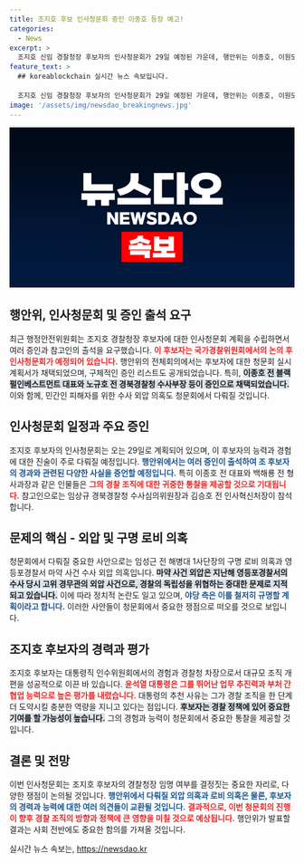 ```yaml
---
title: 조지호 후보 인사청문회 증인 이종호 등장 예고!
categories:
  - News
excerpt: >
  조지호 신임 경찰청장 후보자의 인사청문회가 29일 예정된 가운데, 행안위는 이종호, 이원모 등 5명의 증인 출석을 요구했다. 야당은 마약 사건 외압 의혹을 포함한 여러 쟁점에 대한 질의를 예고하고 있어 이회의 결과에 관심이 집중된다.
feature_text: >
  ## koreablockchain 실시간 뉴스 속보입니다.

  조지호 신임 경찰청장 후보자의 인사청문회가 29일 예정된 가운데, 행안위는 이종호, 이원모 등 5명의 증인 출석을 요구했다. 야당은 마약 사건 외압 의혹을 포함한 여러 쟁점에 대한 질의를 예고하고 있어 이회의 결과에 관심이 집중된다.
image: '/assets/img/newsdao_breakingnews.jpg'
---
```


<p><img src="/assets/img/newsdao_breakingnews.jpg" alt="koreablockchain 속보" /></p>

<h2 data-ke-size="size26">행안위, 인사청문회 및 증인 출석 요구</h2>

<p data-ke-size="size16">최근 행정안전위원회는 조지호 경찰청장 후보자에 대한 인사청문회 계획을 수립하면서 여러 증인과 참고인의 출석을 요구했습니다. <b><span style="color: #ee2323;">이 후보자는 국가경찰위원회에서의 논의 후 인사청문회가 예정되어 있습니다.</span></b> 행안위의 전체회의에서는 후보자에 대한 청문회 실시계획서가 채택되었으며, 구체적인 증인 리스트도 공개되었습니다. 특히, <b><span style="background-color: #21538527;">이종호 전 블랙펄인베스트먼트 대표와 노규호 전 경북경찰청 수사부장 등이 증인으로 채택되었습니다.</span></b> 이와 함께, 민간인 피해자를 위한 수사 외압 의혹도 청문회에서 다뤄질 것입니다.</p>

<p data-ke-size="size16"></p>

<h2 data-ke-size="size26">인사청문회 일정과 주요 증인</h2>

<p data-ke-size="size16">조지호 후보자의 인사청문회는 오는 29일로 계획되어 있으며, 이 후보자의 능력과 경험에 대한 진술이 주로 다뤄질 예정입니다. <b><span style="color: #1a5490;">행안위에서는 여러 증인이 출석하여 조 후보자의 경과와 관련된 다양한 사실을 증언할 예정입니다.</span></b> 특히 이종호 전 대표와 백해룡 전 형사과장과 같은 인물들은 <b><span style="color: #ee2323;">그의 경찰 조직에 대한 귀중한 통찰을 제공할 것으로 기대됩니다.</span></b> 참고인으로는 임상규 경북경찰청 수사심의위원장과 김승호 전 인사혁신처장이 참석합니다.</p>

<p data-ke-size="size16"></p>

<h2 data-ke-size="size26">문제의 핵심 - 외압 및 구명 로비 의혹</h2>

<p data-ke-size="size16">청문회에서 다뤄질 중요한 사안으로는 임성근 전 해병대 1사단장의 구명 로비 의혹과 영등포경찰서 마약 사건 수사 외압 의혹입니다. <b><span style="background-color: #21538527;">마약 사건 외압은 지난해 영등포경찰서의 수사 당시 고위 경무관의 외압 사건으로, 경찰의 독립성을 위협하는 중대한 문제로 지적되고 있습니다.</span></b> 이에 따라 정치적 논란도 일고 있으며, <b><span style="color: #1a5490;">야당 측은 이를 철저히 규명할 계획이라고 합니다.</span></b> 이러한 사안들이 청문회에서 중요한 쟁점으로 떠오를 것으로 보입니다.</p>

<p data-ke-size="size16"></p>

<h2 data-ke-size="size26">조지호 후보자의 경력과 평가</h2>

<p data-ke-size="size16">조지호 후보자는 대통령직 인수위원회에서의 경험과 경찰청 차장으로서 대규모 조직 개편을 성공적으로 이끈 바 있습니다. <b><span style="color: #ee2323;">윤석열 대통령은 그를 뛰어난 업무 추진력과 부처 간 협업 능력으로 높은 평가를 내렸습니다.</span></b> 대통령의 추천 사유는 그가 경찰 조직을 한 단계 더 도약시킬 충분한 역량을 지니고 있다는 점입니다. <b><span style="background-color: #21538527;">후보자는 경찰 정책에 있어 중요한 기여를 할 가능성이 높습니다.</span></b> 그의 경험과 능력이 청문회에서 중요한 통찰을 제공할 것입니다.</p>

<p data-ke-size="size16"></p>

<h2 data-ke-size="size26">결론 및 전망</h2>

<p data-ke-size="size16">이번 인사청문회는 조지호 후보자의 경찰청장 임명 여부를 결정짓는 중요한 자리로, 다양한 쟁점이 논의될 것입니다. <b><span style="color: #1a5490;">행안위에서 다뤄질 외압 의혹과 로비 의혹은 물론, 후보자의 경력과 능력에 대한 여러 의견들이 교환될 것입니다.</span></b> <b><span style="color: #ee2323;">결과적으로, 이번 청문회의 진행이 향후 경찰 조직의 방향과 정책에 큰 영향을 미칠 것으로 예상됩니다.</span></b> 행안위가 발표할 결과는 사회 전반에도 중요한 함의를 가져올 것입니다.</p>

<p data-ke-size="size16"></p>
실시간 뉴스 속보는, <a href="https://newsdao.kr" rel="dofollow">https://newsdao.kr</a>


